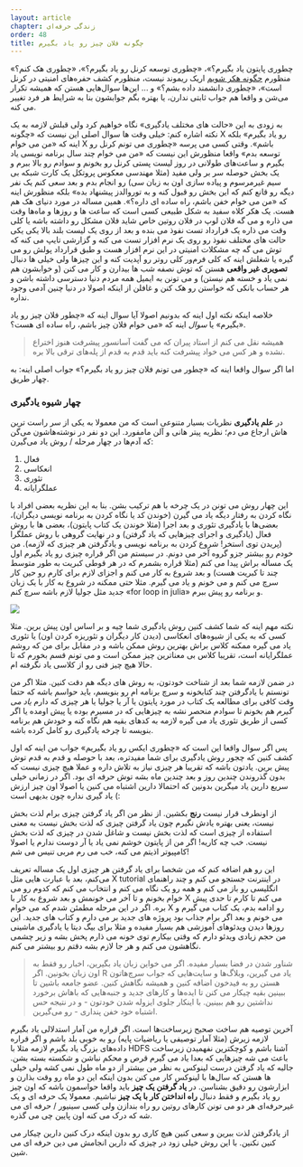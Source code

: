 ```yaml
---
layout: article
chapter: زندگی حرفه‌ای
order: 48
title: چگونه فلان چیز رو یاد بگیرم
---
```


«چطوری پایتون یاد بگیرم؟»، «چطوری توسعه کرنل رو یاد بگیرم؟»،‌ «چطوری هک کنم؟ منظورم [چگونه هکر شویم](http://linuxbook.ir/chapters/how_to_become_a_hacker.html) اریک ریموند نیست،‌ منظورم کشف حفره‌های امنیتی در کرنل است»، «چطوری دانشمند داده بشم؟» و ... این‌‌ها سوال‌هایی هستن که همیشه تکرار می‌شن و واقعا هم جواب ثابتی ندارن، یا بهتره بگم جوابشون بنا به شرایط هر فرد تغییر می کنه.

به زودی به این «حالت های مختلف یادگیری» نگاه خواهیم کرد ولی قبلش لازمه به یک نکته اشاره کنم: خیلی وقت ها سوال اصلی این نیست که «چگونه X رو یاد بگیرم»‌ بلکه اینه که «من می خوام X باشم». وقتی کسی می پرسه «چطوری می تونم کرنل رو توسعه بدم» واقعا منظورش این نیست که «من می خوام چند سال برنامه نویسی یاد بگیرم و ساعت‌های طولانی در روز لیست پستی کرنل رو بخونم و سوادم رو بالا ببرم و یک بخش حوصله سر بر ولی مفید (مثلا مهندسی معکوس پروتکل یک کارت شبکه بی سیم غیرمرسوم و پیاده سازی اون به زبان سی) رو انجام بدم و بعد سعی کنم یک نفر دیگه رو قانع کنم که این بخش رو قبول کنه و به توروالدز پیشنهاد بده»‌ بلکه منظورش اینه که «من می خوام خفن باشم، راه ساده ای داره؟». همین مساله در مورد دنیای هک هم هست. یک هکر کلاه سفید به شکل طبیعی کسی است که ساعت ها و روزها و ماه‌ها وقت می ذاره و می گه فلان لوپ در فلان روتین خاص شاید فلان مشکل رو داشته باشه یا کلی وقت می ذاره یک قرارداد تست نفوذ می بنده و بعد از روی یک لیست بلند بالا یکی یکی حالت های مختلف نفوذ رو روی یک نرم افزار تست می کنه و گزارشی تایپ می کنه که توش می گه چه مشکلات امنیتی در این نرم افزار هست و طبق  قرارداد پولش رو می گیره یا شغلش اینه که کلی فر‌م‌ور کلی روتر رو آپدیت کنه و این چیزها ولی خیلی ها دنبال **تصویری غیر واقعی** هستن که توش نصفه شب ها بیدارن و کار می کنن (و خوابشون هم نمی یاد و خسته هم نیستن) و می تونن به ایمیل همه مردم دنیا دسترسی داشته باشن و هر حساب بانکی که خواستن رو هک کنن و غافلن از اینکه اصولا در دنیا چنین آدمی وجود نداره. 

خلاصه اینکه نکته اول اینه که بدونیم اصولا آیا سوال اینه که «چطور فلان چیز رو یاد بگیرم» یا *سوال* اینه که «می خوام فلان چیز باشم، راه ساده ای هست؟».

> همیشه نقل می کنم از استاد پیران که می گفت آسانسور پیشرفت هنوز اختراع نشده و هر کس می خواد پیشرفت کنه باید قدم به قدم از پله‌های ترقی بالا بره.

اما اگر سوال واقعا اینه که «چطور می تونم فلان چیز رو یاد بگیرم؟» جواب اصلی اینه: به چهار طریق.

### چهار شیوه یادگیری
در **علم یادگیری** نظریات بسیار متنوعی است که من معمولا به یکی از سر راست ترین هاش ارجاع می دم؛ نظریه پیتر هانی و آلن مامفورد. این دو نفر در نوشته‌هاشون می‌گن که آدم‌ها در چهار مرحله / روش یاد می‌گیرن:

1. فعال
2. انعکاسی
3. تئوری
4. عملگرایانه

این چهار روش می تونن در یک چرخه با هم ترکیب بشن. بنا به این نظریه بعضی افراد با نگاه کردن به رفتار دیگه یاد می گیرن (خوندن کد یا نگاه کردن به برنامه نویسی دیگران)، بعضی‌ها با یادگیری تئوری و بعد اجرا (مثلا خوندن یک کتاب پایتون)،  بعضی ها با روش فعال (یادگیری و اجرای چیزهایی که یاد گرفتن) و در نهایت گروهی با روش عملگرا (پریدن توی استخر! شروع کردن به برنامه نویسی و یادگرفتن هر چیزی که لازمه). من خودم رو بیشتر جزو گروه آخر می دونم. در سیستم من اگر قراره چیزی رو یاد بگیرم اول یک مساله براش پیدا می کنم (مثلا قراره بشمرم که در هر قوطی کبریت به طور متوسط چند تا کبریت هست) و بعد شروع به کار می کنم و اجزای لازم برای کارم رو حین کار سرچ می کنم و می خونم و یاد می گیرم. مثلا حتی ممکنه در شروع به کار با یک زبان جدید مثل جولیا لازم باشه سرچ کنم «for loop in julia» و برنامه رو پیش ببرم. 

![](/images/hmmodel.png)

نکته مهم اینه که شما کشف کنین روش یادگیری شما چیه و بر اساس اون پیش برین. مثلا کسی که به یکی از شیوه‌های انعکاسی (دیدن کار دیگران و تئوریزه کردن اون) یا تئوری یاد می گیره ممکنه کلاس براش بهترین روش ممکن باشه و در مقابل برای من که روشم عملگرایانه است، تقریبا کلاس بی معناترین چیز ممکن است و می تونم قسم بخورم که تا حالا هیچ چیز فنی رو از کلاسی یاد نگرفته ام. 

در ضمن لازمه شما بعد از شناخت خودتون، به روش های دیگه هم دقت کنین. مثلا اگر من تونستم با یادگرفتن چند کتابخونه و سرچ برنامه ام رو بنویسم، باید حواسم باشه که حتما وقت کافی برای مطالعه یک کتاب در مورد پایتون یا آر یا جولیا یا هر چیزی که دارم *یاد می گیرم* هم بخونم تا سوادم منحصر نشه به چیزهایی که در مسیرم بوده یا پیش اومده یا اگر کسی از طریق تئوری یاد می گیره لازمه به کدهای بقیه هم نگاه کنه و خودش هم برنامه بنویسه تا چرخه یادگیری رو کامل کرده باشه.

پس اگر سوال واقعا این است که «چطوری ایکس رو یاد بگیریم» جواب من اینه که اول کشف کنین که چجور روش یادگیری برای شما مفیدتره، بعد با حوصله و قدم به قدم توش پیش برین. یادتون باشه که تقریبا هر چیزی نیاز به تلاش داره و عملا هیچ چیزی نیست که بدون گذروندن چندین روز و بعد چندین ماه بشه توش حرفه ای بود. اگر در زمانی خیلی سریع دارین یاد میگرین بدونین که احتمالا دارین اشتباه می کنین یا اصولا اون چیز ارزش یاد گیری نداره چون بدیهی است (:

از اونطرف قرار نیست **رنج** بکشین. از نظر من اگر یاد گرفتن چیزی برام لذت بخش نیست، یعنی بهتره یادش نگیرم چون یاد گرفتن چیزی که لذت بخش نیست به معنی استفاده از چیزی است که لذت بخش نیست و شاغل شدن در چیزی که لذت بخش نیست. خب چه کاریه! اگر من از پایتون خوشم نمی یاد یا آر دوست ندارم یا اصولا کامپیوتر اذیتم می کنه،‌ خب می رم مربی تنیس می شم! 

این رو هم اضافه کنم که من شخصا برای یاد گرفتن هر چیزی اول یک مساله تعریف می‌کنم، بعد با عبارت هایی مثل X tutorial در اینترنت جستجو می کنم و چند راهنمای انگلیسی رو باز می کنم و همه رو یک نگاه می کنم و انتخاب می کنم که کدوم رو می خوام بخونم و تا آخر می خونمش و بعد شروع به کار با X می کنم تا کارم تا حدی پیش بره. اگر در این مرحله مطمئن شدم که می خوام X رو ادامه بدم، یک کتاب می گیرم و می خونم و بعد اگر برام جذاب بود پروژه های جدید بر می دارم و کتاب های جدید. این روزها دیدن ویدئوهای آموزشی هم بسیار مفیده و مثلا برای بیگ دیتا یا یادگیری ماشینی من حجم زیادی ویدئو دارم که وقتی بیکارم توی خونه می ذارم پخش بشه و زیر چشمی نگاهشون می کنم و هر جا لازم بشه دقتم رو بیشتر می کنم. 

> شناور شدن در فضا بسیار مفیده. اگر می خواین زبان یاد بگیرین، اخبار رو فقط به اون زبان بخونین. اگر R یاد می گیرین، وبلاگ‌ها و سایت‌هایی که جواب سرچ‌هاتون هستن رو به فیدخون اضافه کنین و همیشه نگاهش کنین. عضو جامعه باشین تا ببینین بقیه چیکار می کنن تا ایده‌ها و کارهای جدید و جنبه‌هایی که باهاش برخورد نداشتین رو هم ببینین. با اینکار جلوی ایزوله شدن خودتون - و در نتیجه حس اشتباه خود خفن پنداری - رو می‌گیرین.

آخرین توصیه هم ساخت صحیح زیرساخت‌ها است. اگر قراره من آمار استدلالی یاد بگیرم لازمه زیرش (مثلا آمار توصیفی یا ریاضیات پایه)‌ رو به خوبی بلد باشم و اگر قراره داده‌های بزرگ یاد بگیرم لازمه مثلا با HDFS آشنا باشم و کوچکترین نفهمیدن زیرساخت باعث می شه چیزهایی که بعدا یاد می گیرم قرص و محکم نباشن و شکسته بسته بشن. جالبه که یاد گرفتن درست لینوکس به نظر من بیشتر از دو ماه طول نمی کشه ولی خیلی ها هستن که سال‌ها با لینوکس کار می کنن بدون اینکه این دو ماه رو وقت بذارن و ابزارشون رو دقیق بشناسن. در **یاد گرفتن یک چیز** باید واقعا حواسمون باشه که اون چیز رو یاد بگیرم و فقط دنبال **راه انداختن کار با یک چیز** نباشیم. معمولا یک حرفه ای و یک غیرحرفه‌ای هر دو می تونن کارهای روتین رو راه بندازن ولی کسی سینیور / حرفه ای می شه که درک می کنه اون پایین چی می گذره. 

از یادگرفتن لذت ببرین و سعی کنین هیچ کاری رو بدون اینکه درک کنین دارین چیکار می کنین نکنین. با این روش خیلی زود در چیزی که دارین انجامش می دین حرفه ای می شین. 
